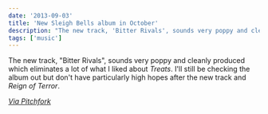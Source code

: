 ```yaml
---
date: '2013-09-03'
title: 'New Sleigh Bells album in October'
description: "The new track, 'Bitter Rivals', sounds very poppy and cleanly produced which eliminates a lot of what I liked about Treats. I'll still be checking the album out but don't have particularly high hopes after the new track and Reign of Terror."
tags: ['music']
---
```


The new track, "Bitter Rivals", sounds very poppy and cleanly produced which eliminates a lot of what I liked about _Treats_. I'll still be checking the album out but don't have particularly high hopes after the new track and _Reign of Terror_.<!-- excerpt -->

_[Via Pitchfork](http://pitchfork.com/news/52071-sleigh-bells-announce-new-album-bitter-rivals-share-title-track-announce-tour/)_
